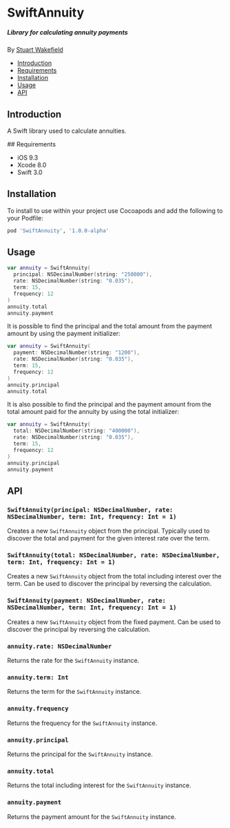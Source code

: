 # SwiftAnnuity
##### Library for calculating annuity payments
By [Stuart Wakefield](http://stuartwakefield.co.uk)

- [Introduction]
- [Requirements]
- [Installation]
- [Usage]
- [API]

## Introduction

A Swift library used to calculate annuities.

## Requirements

* iOS 9.3
* Xcode 8.0
* Swift 3.0

## Installation

To install to use within your project use Cocoapods and add the following to
your Podfile:

```rb
pod 'SwiftAnnuity', '1.0.0-alpha'
```

## Usage

```swift
var annuity = SwiftAnnuity(
  principal: NSDecimalNumber(string: "250000"),
  rate: NSDecimalNumber(string: "0.035"),
  term: 15,
  frequency: 12
)
annuity.total
annuity.payment
```

It is possible to find the principal and the total amount from the payment
amount by using the payment initializer:

```swift
var annuity = SwiftAnnuity(
  payment: NSDecimalNumber(string: "1200"),
  rate: NSDecimalNumber(string: "0.035"),
  term: 15,
  frequency: 12
)
annuity.principal
annuity.total
```

It is also possible to find the principal and the payment amount from the total
amount paid for the annuity by using the total initializer:

```swift
var annuity = SwiftAnnuity(
  total: NSDecimalNumber(string: "400000"),
  rate: NSDecimalNumber(string: "0.035"),
  term: 15,
  frequency: 12
)
annuity.principal
annuity.payment
```

## API

### `SwiftAnnuity(principal: NSDecimalNumber, rate: NSDecimalNumber, term: Int, frequency: Int = 1)`

Creates a new `SwiftAnnuity` object from the principal. Typically used to discover
the total and payment for the given interest rate over the term.

### `SwiftAnnuity(total: NSDecimalNumber, rate: NSDecimalNumber, term: Int, frequency: Int = 1)`

Creates a new `SwiftAnnuity` object from the total including interest over the term.
Can be used to discover the principal by reversing the calculation.

### `SwiftAnnuity(payment: NSDecimalNumber, rate: NSDecimalNumber, term: Int, frequency: Int = 1)`

Creates a new `SwiftAnnuity` object from the fixed payment. Can be used to discover
the principal by reversing the calculation.

### `annuity.rate: NSDecimalNumber`

Returns the rate for the `SwiftAnnuity` instance.

### `annuity.term: Int`

Returns the term for the `SwiftAnnuity` instance.

### `annuity.frequency`

Returns the frequency for the `SwiftAnnuity` instance.

### `annuity.principal`

Returns the principal for the `SwiftAnnuity` instance.

### `annuity.total`

Returns the total including interest for the `SwiftAnnuity` instance.

### `annuity.payment`

Returns the payment amount for the `SwiftAnnuity` instance.

[Introduction]: #introduction
[Requirements]: #requirements
[Installation]: #installation
[Usage]: #usage
[API]: #api
